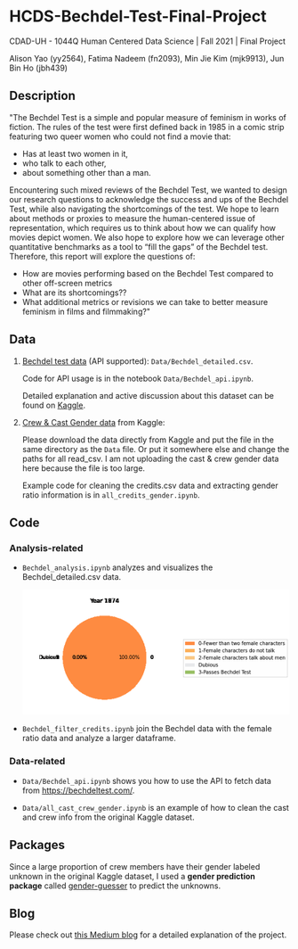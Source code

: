 # HCDS-Bechdel-Test-Final-Project

CDAD-UH - 1044Q Human Centered Data Science | Fall 2021 | Final Project

Alison Yao (yy2564), Fatima Nadeem (fn2093), Min Jie Kim (mjk9913), Jun Bin Ho (jbh439)

## Description

"The Bechdel Test is a simple and popular measure of feminism in works of fiction. The rules of the test were first defined back in 1985 in a comic strip featuring two queer women who could not find a movie that:

- Has at least two women in it,
- who talk to each other,
- about something other than a man.

Encountering such mixed reviews of the Bechdel Test, we wanted to design our research questions to acknowledge the success and ups of the Bechdel Test, while also navigating the shortcomings of the test. We hope to learn about methods or proxies to measure the human-centered issue of representation, which requires us to think about how we can qualify how movies depict women. We also hope to explore how we can leverage other quantitative benchmarks as a tool to “fill the gaps” of the Bechdel test. Therefore, this report will explore the questions of:

- How are movies performing based on the Bechdel Test compared to other off-screen metrics
- What are its shortcomings??
- What additional metrics or revisions we can take to better measure feminism in films and filmmaking?"

## Data

1. [Bechdel test data](https://bechdeltest.com/) (API supported):
   `Data/Bechdel_detailed.csv`.

   Code for API usage is in the notebook `Data/Bechdel_api.ipynb`.

   Detailed explanation and active discussion about this dataset can be found on [Kaggle](https://www.kaggle.com/alisonyao/movie-bechdel-test-scores).

2. [Crew & Cast Gender data](https://www.kaggle.com/rounakbanik/the-movies-dataset?select=credits.csv) from Kaggle:

   Please download the data directly from Kaggle and put the file in the same directory as the `Data` file. Or put it somewhere else and change the paths for all read_csv. I am not uploading the cast & crew gender data here because the file is too large.

   Example code for cleaning the credits.csv data and extracting gender ratio information is in `all_credits_gender.ipynb`.

## Code

### Analysis-related

- `Bechdel_analysis.ipynb` analyzes and visualizes the Bechdel_detailed.csv data.

  ![pieChart](./bechdel_cropped.gif "pieChart")

- `Bechdel_filter_credits.ipynb` join the Bechdel data with the female ratio data and analyze a larger dataframe.

### Data-related

- `Data/Bechdel_api.ipynb` shows you how to use the API to fetch data from https://bechdeltest.com/.

- `Data/all_cast_crew_gender.ipynb` is an example of how to clean the cast and crew info from the original Kaggle dataset.

## Packages

Since a large proportion of crew members have their gender labeled unknown in the original Kaggle dataset, I used a **gender prediction package** called [gender-guesser](https://pypi.org/project/gender-guesser/) to predict the unknowns.

## Blog

Please check out [this Medium blog](https://towardsdatascience.com/bechdel-test-comparing-female-representation-metrics-in-movies-6cbade15010f) for a detailed explanation of the project.

